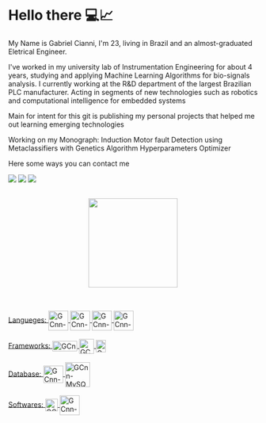 # Hello there 💻📈
#### 
My Name is Gabriel Cianni, I'm 23, living in Brazil and an almost-graduated Eletrical Engineer.

I've worked in my university lab of Instrumentation Engineering for about 4 years, studying and applying Machine Learning Algorithms for bio-signals analysis.
I currently working at the R&D department of the largest Brazilian PLC manufacturer. Acting in segments of new technologies such as robotics and computational intelligence for embedded systems

Main for intent for this git is publishing my personal projects that helped me out learning emerging technologies 

Working on my Monograph: Induction Motor fault Detection using Metaclassifiers with Genetics Algorithm Hyperparameters Optimizer

Here some ways you can contact me
<div>

  <a href = "mailto:cianni.gabriel@gmail.com"><img src="https://img.shields.io/badge/-Gmail-%23333?style=for-the-badge&logo=gmail&logoColor=white" target="_blank"></a>
  <a href="https://www.linkedin.com/in/gabrielcianni/" target="_blank"><img src="https://img.shields.io/badge/-LinkedIn-%230077B5?style=for-the-badge&logo=linkedin&logoColor=white" target="_blank"></a> 
 <a href="https://www.instagram.com/gabriel_cianni" target="_blank"><img src="https://img.shields.io/badge/-Instagram-%23E4405F?style=for-the-badge&logo=instagram&logoColor=white" target="_blank"></a>

##
 
</div>


<div align="center">
  <a href="https://github.com/GCianni">
   <!--
      <img height="180em" src="https://github-readme-stats.vercel.app/api?username=GCianni&show_icons=true&theme=dracula&include_all_commits=true&count_private=true"/>
  -->  
   <img height="180em" src="https://github-readme-stats.vercel.app/api/top-langs/?username=GCianni&layout=compact&langs_count=7&theme=dark"/>
</div>

 
 ##
 
 
 <div style="display: inline_block"><br>
    Langueges:
      <img align="center" alt="GCnn-Python" height="40" width="40" src="https://cdn.jsdelivr.net/gh/devicons/devicon/icons/python/python-original.svg">
      <img align="center" alt="GCnn-RStudio" height="40" width="40" src="https://cdn.jsdelivr.net/gh/devicons/devicon/icons/r/r-original.svg">
      <img align="center" alt="GCnn-LabView" height="40" width="40" src="https://cdn.jsdelivr.net/gh/devicons/devicon/icons/labview/labview-original.svg">
      <img align="center" alt="GCnn-Emb-C" height="40" width="40" src="https://cdn.jsdelivr.net/gh/devicons/devicon/icons/c/c-original.svg"> 
</div>
<div style="display: inline_block"><br>
  Frameworks:
      <img align="center" alt="GCnn-SKLearn" height="21" width="50" src="https://upload.wikimedia.org/wikipedia/commons/thumb/0/05/Scikit_learn_logo_small.svg/390px-Scikit_learn_logo_small.svg.png">
      <img align="center" alt="GCnn-TensorFlow" height="30" width="30" src="https://cdn.jsdelivr.net/gh/devicons/devicon/icons/tensorflow/tensorflow-original.svg">
      <img align="center" alt="GCnn-Pandas" height="25" width="20" src="https://upload.wikimedia.org/wikipedia/commons/thumb/1/10/PyTorch_logo_icon.svg/256px-PyTorch_logo_icon.svg.png">
</div>
<div style="display: inline_block"><br>
  Database:
      <img align="center" alt="GCnn-Postgree" height="35" width="40" src="https://cdn.jsdelivr.net/gh/devicons/devicon/icons/postgresql/postgresql-original.svg">
      <img align="center" alt="GCnn-MySQL" height="50" width="50" src="https://cdn.jsdelivr.net/gh/devicons/devicon/icons/mysql/mysql-original-wordmark.svg">
</div>
<div style="display: inline_block"><br>
  Softwares:
      <img align="center" alt="GCnn-MiniTab" height="25" width="25" src="https://cdn.jsdelivr.net/gh/devicons/devicon/icons/minitab/minitab-original.svg">
      <img align="center" alt="GCnn-Matlab" height="40" width="40" src="https://cdn.jsdelivr.net/gh/devicons/devicon/icons/matlab/matlab-original.svg">
</div>

 
##
   <!-- 
  <img align="center" alt="GCnn-RStudio" height="40" width="40" src="https://cdn.jsdelivr.net/gh/devicons/devicon/icons/r/r-original.svg">
  <img align="center" alt="GCnn-Julia" height="40" width="40" src="https://cdn.jsdelivr.net/gh/devicons/devicon/icons/julia/julia-original.svg">
  -->

<!--
**GCianni/GCianni** is a ✨ _special_ ✨ repository because its `README.md` (this file) appears on your GitHub profile.

Here are some ideas to get you started:

- 🔭 I’m currently working on ...
- 🌱 I’m currently learning ...
- 👯 I’m looking to collaborate on ...
- 🤔 I’m looking for help with ...
- 💬 Ask me about ...
- 📫 How to reach me: ...
- 😄 Pronouns: ...
- ⚡ Fun fact: ...
-->
